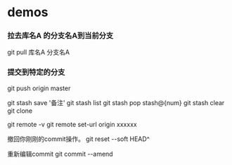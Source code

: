 # demos

### 拉去库名A  的分支名A到当前分支 
  git pull  库名A   分支名A
### 提交到特定的分支
git push origin master

git stash save '备注'
git stash list
git stash pop stash@{num}
git stash clear
git clone

git remote -v
git remote set-url origin xxxxxx


撤回你刚刚的commit操作。
git reset --soft HEAD^

重新编辑commit 
git commit --amend